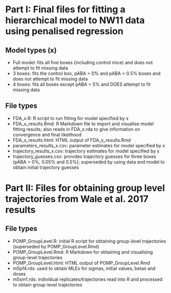 # Part I: Final files for fitting a hierarchical model to NW11 data using penalised regression 

## Model types (x)
- Full model: fits all five boxes (including control mice) and does not attempt to fit missing data
- 3 boxes: fits the control box, pABA = 0% and pABA = 0.5% boxes and does not attempt to fit missing data
- 4 boxes: fits all boxes except pABA = 5% and DOES attempt to fit missing data

## File types
- FDA_x.R: R script to run fitting for model specified by x
- FDA_x_results.Rmd: R Markdown file to import and visualise model fitting results; also reads in FDA_x.rda to give information on convergence and final likelihood
- FDA_x_results.html: HTML output of FDA_x_results.Rmd
- parameters_results_x.csv: parameter estimates for model specified by x
- trajectory_results_x.csv: trajectory estimates for model specified by x
- trajectory_guesses.csv: provides trajectory guesses for three boxes (pABA = 0%, 0.05% and 0.5%); superseded by using data and model to obtain initial trajectory guesses

# Part II: Files for obtaining group level trajectories from Wale et al. 2017 results
## File types
- POMP_GroupLevel.R: initial R script for obtaining group-level trajectories (superseded by POMP_GroupLevel.Rmd)
- POMP_GroupLevel.Rmd: R Markdown for obtaining and visualising group-level trajectories
- POMP_GroupLevel.html: HTML output of POMP_GroupLevel.Rmd
- m5pf4.rds: used to obtain MLEs for sigmas, initial values, betas and doses
- m5sm1.rds: individual replicates/trajectories read into R and processed to obtain group-level trajectories
